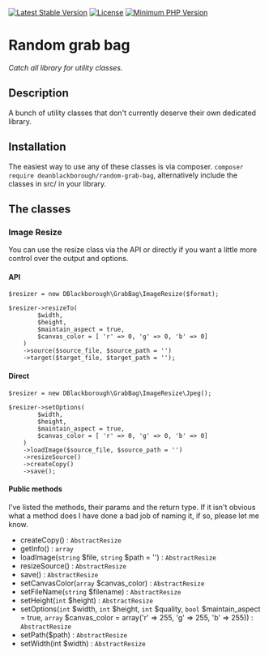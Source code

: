 [![Latest Stable Version](https://img.shields.io/packagist/v/deanblackborough/random-grab-bag.svg?style=flat-square)](https://packagist.org/packages/deanblackborough/random-grab-bag)
[![License](https://img.shields.io/badge/license-MIT-blue.svg)](https://github.com/deanblackborough/random-grab-bag/blob/master/LICENSE)
[![Minimum PHP Version](https://img.shields.io/badge/php-%3E%3D%207.1-8892BF.svg)](https://php.net/)

# Random grab bag

*Catch all library for utility classes.*

## Description

A bunch of utility classes that don't currently deserve their own dedicated library.

## Installation
 
The easiest way to use any of these classes is via composer. ```composer require deanblackborough/random-grab-bag```, 
alternatively include the classes in src/ in your library.

## The classes

### Image Resize

You can use the resize class via the API or directly if you want a little more control over the 
output and options.

#### API

```
$resizer = new DBlackborough\GrabBag\ImageResize($format);

$resizer->resizeTo(
        $width, 
        $height, 
        $maintain_aspect = true, 
        $canvas_color = [ 'r' => 0, 'g' => 0, 'b' => 0]
    )
    ->source($source_file, $source_path = '')
    ->target($target_file, $target_path = '');
```

#### Direct

```
$resizer = new DBlackborough\GrabBag\ImageResize\Jpeg();

$resizer->setOptions(
        $width, 
        $height, 
        $maintain_aspect = true, 
        $canvas_color = [ 'r' => 0, 'g' => 0, 'b' => 0]
    )
    ->loadImage($source_file, $source_path = '')
    ->resizeSource()
    ->createCopy()
    ->save();
```

#### Public methods

I've listed the methods, their params and the return type. If it isn't obvious what a method 
does I have done a bad job of naming it, if so, please let me know. 

* createCopy() : `AbstractResize`
* getInfo() : `array`
* loadImage(`string` $file, `string` $path = '') : `AbstractResize`
* resizeSource() : `AbstractResize`
* save() : `AbstractResize`
* setCanvasColor(`array` $canvas_color) : `AbstractResize`
* setFileName(`string` $filename) : `AbstractResize`
* setHeight(`int` $height) : `AbstractResize`
* setOptions(`int` $width, `int` $height, `int` $quality, `bool` $maintain_aspect = true, `array` $canvas_color = array('r' => 255, 'g' => 255, 'b' => 255)) : `AbstractResize`
* setPath($path) : `AbstractResize`
* setWidth(int $width) : `AbstractResize`
